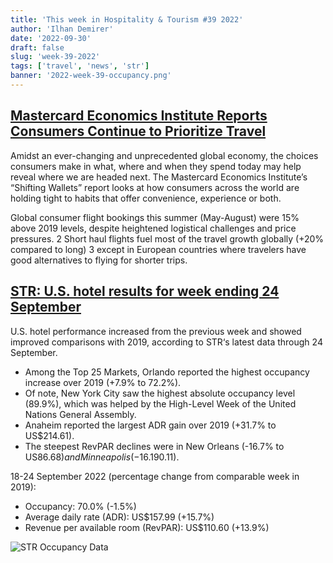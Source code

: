 ```yaml
---
title: 'This week in Hospitality & Tourism #39 2022'
author: 'Ilhan Demirer'
date: '2022-09-30'
draft: false
slug: 'week-39-2022'
tags: ['travel', 'news', 'str']
banner: '2022-week-39-occupancy.png'
---
```


## [Mastercard Economics Institute Reports Consumers Continue to Prioritize Travel](https://www.hotelnewsresource.com/article122847.html)

Amidst an ever-changing and unprecedented global economy, the choices consumers make in what, where and when they spend today may help reveal where we are headed next. The Mastercard Economics Institute’s “Shifting Wallets” report looks at how consumers across the world are holding tight to habits that offer convenience, experience or both.

Global consumer flight bookings this summer (May-August) were 15% above 2019 levels, despite heightened logistical challenges and price pressures. 2 Short haul flights fuel most of the travel growth globally (+20% compared to long) 3 except in European countries where travelers have good alternatives to flying for shorter trips.

## [STR: U.S. hotel results for week ending 24 September](https://str.com/press-release/str-us-hotel-results-week-ending-24-september)

U.S. hotel performance increased from the previous week and showed improved comparisons with 2019, according to STR‘s latest data through 24 September.

- Among the Top 25 Markets, Orlando reported the highest occupancy increase over 2019 (+7.9% to 72.2%).
- Of note, New York City saw the highest absolute occupancy level (89.9%), which was helped by the High-Level Week of the United Nations General Assembly.
- Anaheim reported the largest ADR gain over 2019 (+31.7% to US$214.61).
- The steepest RevPAR declines were in New Orleans (-16.7% to US$86.68) and Minneapolis (-16.1% to US$90.11).

18-24 September 2022 (percentage change from comparable week in 2019):

- Occupancy: 70.0% (-1.5%)
- Average daily rate (ADR): US$157.99 (+15.7%)
- Revenue per available room (RevPAR): US$110.60 (+13.9%)

![STR Occupancy Data](/images/blogimages/2022-week-39-occupancy.png)
